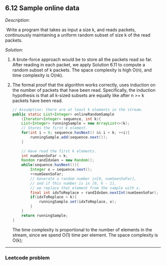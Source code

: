 ## 6.12 Sample online data

*Description*:

​		Write a program that takes as input a size k, and reads packets, continuously maintaining a uniform random subset of size k of the read packets.

*Solution*:

1. A brute-force approach would be to store all the packets read so far. After reading in each packet, we apply Solution 6.11 to compute a random subset of k packets. The space complexity is high O(n), and time complexity is O(nk).

2. The formal proof that the algorithm works correctly, uses induction on the number of packets that have been read. Specifically, the induction hypothesis is that all k-sized subsets are equally like after n >= k packets have been read.

   ```java
   // Assumption: there are at least k elements in the stream.
   public static List<Integer> onlineRandomSample
       (Iterator<Integer> sequence, int k){
       List<Integer> runningSample = new ArrayList<>(k);
       // Stores the first k element.
       for(int i = 0; sequence.hasNext() && i < k; ++i){
           runningSample.add(sequence.next());
       }
       
       // Have read the first k elements.
       int numSeenSoFar = k;
       Random randIdxGen = new Random();
       while(sequence.hasNext()){
           Integer x = sequence.next();
           ++numSeenSoFar;
           // Generate a random number in[0, numSeenSoFar], 
           // and if this number is in [0, k - 1], 
           // we replace that element from the sample with x.
           final int idxToReplace = randIdxGen.nextInt(numSeenSoFar);
           if(idxToReplace < k){
               runningSample.set(idxToReplace, x);
           }
       }
       return runningSample;
   }
   ```

   The time complexity is proportional to the number of elements in the stream, since we spend O(1) time per element. The space complexity is O(k);

***

### Leetcode problem

